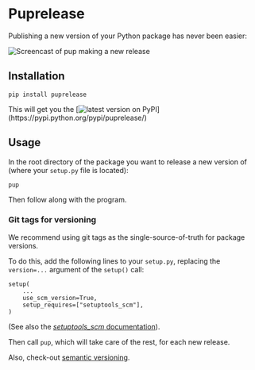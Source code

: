 # Puprelease

Publishing a new version of your Python package has never been easier:

![Screencast of pup making a new release](https://raw.githubusercontent.com/tfiers/puprelease/master/example.gif)


## Installation
```
pip install puprelease
```
This will get you the
[![latest version on PyPI](https://img.shields.io/pypi/v/puprelease.svg?label=latest%20version%20on%20PyPI:)](https://pypi.python.org/pypi/puprelease/)

## Usage
In the root directory of the package you want to release a new version of
(where your `setup.py` file is located):
```
pup
```
Then follow along with the program.

### Git tags for versioning 

We recommend using git tags as the single-source-of-truth for package
versions.

To do this, add the following lines to your `setup.py`, replacing the
`version=...` argument of the `setup()` call:
```
setup(
    ...
    use_scm_version=True,
    setup_requires=["setuptools_scm"],
)
```
(See also the [*setuptools_scm* documentation](https://github.com/pypa/setuptools_scm/)).

Then call `pup`, which will take care of the rest, for each new release.

Also, check-out [semantic versioning](https://semver.org).
